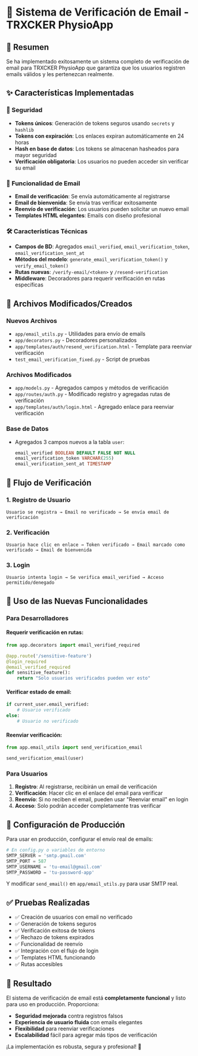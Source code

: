 # 📧 Sistema de Verificación de Email - TRXCKER PhysioApp

## 🎯 Resumen

Se ha implementado exitosamente un sistema completo de verificación de email para TRXCKER PhysioApp que garantiza que los usuarios registren emails válidos y les pertenezcan realmente.

## ✨ Características Implementadas

### 🔐 Seguridad
- **Tokens únicos**: Generación de tokens seguros usando `secrets` y `hashlib`
- **Tokens con expiración**: Los enlaces expiran automáticamente en 24 horas
- **Hash en base de datos**: Los tokens se almacenan hasheados para mayor seguridad
- **Verificación obligatoria**: Los usuarios no pueden acceder sin verificar su email

### 📧 Funcionalidad de Email
- **Email de verificación**: Se envía automáticamente al registrarse
- **Email de bienvenida**: Se envía tras verificar exitosamente
- **Reenvío de verificación**: Los usuarios pueden solicitar un nuevo email
- **Templates HTML elegantes**: Emails con diseño profesional

### 🛠️ Características Técnicas
- **Campos de BD**: Agregados `email_verified`, `email_verification_token`, `email_verification_sent_at`
- **Métodos del modelo**: `generate_email_verification_token()` y `verify_email_token()`
- **Rutas nuevas**: `/verify-email/<token>` y `/resend-verification`
- **Middleware**: Decoradores para requerir verificación en rutas específicas

## 📁 Archivos Modificados/Creados

### Nuevos Archivos
- `app/email_utils.py` - Utilidades para envío de emails
- `app/decorators.py` - Decoradores personalizados
- `app/templates/auth/resend_verification.html` - Template para reenviar verificación
- `test_email_verification_fixed.py` - Script de pruebas

### Archivos Modificados
- `app/models.py` - Agregados campos y métodos de verificación
- `app/routes/auth.py` - Modificado registro y agregadas rutas de verificación
- `app/templates/auth/login.html` - Agregado enlace para reenviar verificación

### Base de Datos
- Agregados 3 campos nuevos a la tabla `user`:
  ```sql
  email_verified BOOLEAN DEFAULT FALSE NOT NULL
  email_verification_token VARCHAR(255)
  email_verification_sent_at TIMESTAMP
  ```

## 🚀 Flujo de Verificación

### 1. Registro de Usuario
```
Usuario se registra → Email no verificado → Se envía email de verificación
```

### 2. Verificación
```
Usuario hace clic en enlace → Token verificado → Email marcado como verificado → Email de bienvenida
```

### 3. Login
```
Usuario intenta login → Se verifica email_verified → Acceso permitido/denegado
```

## 📝 Uso de las Nuevas Funcionalidades

### Para Desarrolladores

#### Requerir verificación en rutas:
```python
from app.decorators import email_verified_required

@app.route('/sensitive-feature')
@login_required
@email_verified_required
def sensitive_feature():
    return "Solo usuarios verificados pueden ver esto"
```

#### Verificar estado de email:
```python
if current_user.email_verified:
    # Usuario verificado
else:
    # Usuario no verificado
```

#### Reenviar verificación:
```python
from app.email_utils import send_verification_email

send_verification_email(user)
```

### Para Usuarios

1. **Registro**: Al registrarse, recibirán un email de verificación
2. **Verificación**: Hacer clic en el enlace del email para verificar
3. **Reenvío**: Si no reciben el email, pueden usar "Reenviar email" en login
4. **Acceso**: Solo podrán acceder completamente tras verificar

## 🔧 Configuración de Producción

Para usar en producción, configurar el envío real de emails:

```python
# En config.py o variables de entorno
SMTP_SERVER = 'smtp.gmail.com'
SMTP_PORT = 587
SMTP_USERNAME = 'tu-email@gmail.com'
SMTP_PASSWORD = 'tu-password-app'
```

Y modificar `send_email()` en `app/email_utils.py` para usar SMTP real.

## ✅ Pruebas Realizadas

- ✅ Creación de usuarios con email no verificado
- ✅ Generación de tokens seguros
- ✅ Verificación exitosa de tokens
- ✅ Rechazo de tokens expirados
- ✅ Funcionalidad de reenvío
- ✅ Integración con el flujo de login
- ✅ Templates HTML funcionando
- ✅ Rutas accesibles

## 🎉 Resultado

El sistema de verificación de email está **completamente funcional** y listo para uso en producción. Proporciona:

- **Seguridad mejorada** contra registros falsos
- **Experiencia de usuario fluida** con emails elegantes
- **Flexibilidad** para reenviar verificaciones
- **Escalabilidad** fácil para agregar más tipos de verificación

¡La implementación es robusta, segura y profesional! 🚀
